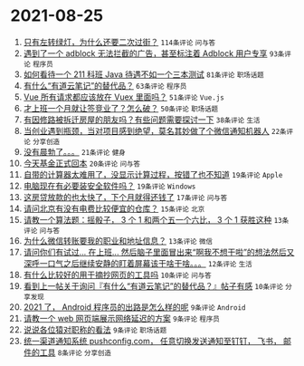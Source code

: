 # 2021-08-25

1. [只有左转绿灯，为什么还要二次过街？](https://www.v2ex.com/t/797842) `114条评论` `问与答`
1. [遇到了一个 adblock 无法拦截的广告，甚至标注着 Adblock 用户专享](https://www.v2ex.com/t/797896) `93条评论` `程序员`
1. [如何看待一个 211 科班 Java 待遇不如一个三本测试](https://www.v2ex.com/t/797840) `81条评论` `职场话题`
1. [有什么“有道云笔记”的替代品？](https://www.v2ex.com/t/797839) `63条评论` `程序员`
1. [Vue 所有请求都应该放在 Vuex 里面吗？](https://www.v2ex.com/t/797854) `51条评论` `Vue.js`
1. [才上班一个月就让签竞业了？怎么破？](https://www.v2ex.com/t/797832) `50条评论` `职场话题`
1. [有因修路被拆迁房屋的朋友吗？有些问题需要探讨一下](https://www.v2ex.com/t/797852) `38条评论` `生活`
1. [当创业遇到瓶颈，当对项目感到绝望，莫名其妙做了个微信通知机器人](https://www.v2ex.com/t/797828) `22条评论` `分享创造`
1. [没有晨勃了。。。](https://www.v2ex.com/t/797879) `21条评论` `健身`
1. [今天基金正式回本](https://www.v2ex.com/t/797920) `20条评论` `问与答`
1. [自带的计算器太难用了，没显示计算过程，按错了也不知道](https://www.v2ex.com/t/797873) `19条评论` `Apple`
1. [电脑现在有必要装安全软件吗？](https://www.v2ex.com/t/797866) `19条评论` `Windows`
1. [这房贷放款的也太快了，下个月就得还钱了](https://www.v2ex.com/t/797922) `17条评论` `问与答`
1. [请问北京有没有电费比较便宜的仓库？](https://www.v2ex.com/t/797885) `15条评论` `北京`
1. [请教一个算法题：摇骰子， 3 个 1 和两个五一个六比， 3 个 1 获胜这种](https://www.v2ex.com/t/797934) `13条评论` `问与答`
1. [为什么微信转账要我的职业和地址信息？](https://www.v2ex.com/t/797918) `13条评论` `微信`
1. [请问你们有试过... 在上班... 然后脑子里面冒出来“啊我不想干啦”的想法然后又深呼一口气之后继续安静的盯着屏幕该干啥干啥。。。](https://www.v2ex.com/t/797891) `12条评论` `生活`
1. [有什么比较好的用于摘抄网页的工具吗](https://www.v2ex.com/t/797881) `10条评论` `问与答`
1. [看到上一帖关于询问『有什么“有道云笔记”的替代品？』帖子有感](https://www.v2ex.com/t/797863) `10条评论` `分享发现`
1. [2021 了， Android 程序员的出路是怎么样的呢](https://www.v2ex.com/t/797914) `9条评论` `Android`
1. [请教一个 web 网页端展示网络延迟的方案](https://www.v2ex.com/t/797904) `9条评论` `程序员`
1. [说说各位猿对职称的看法](https://www.v2ex.com/t/797834) `9条评论` `职场话题`
1. [统一渠道通知系统 pushconfig.com， 任意切换发送通知至钉钉， 飞书， 邮件的工具](https://www.v2ex.com/t/797938) `8条评论` `分享创造`
